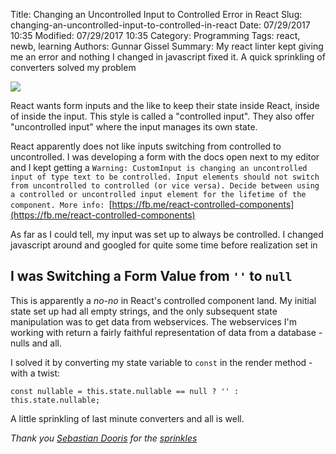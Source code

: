 ﻿Title: Changing an Uncontrolled Input to Controlled Error in React
Slug: changing-an-uncontrolled-input-to-controlled-in-react
Date: 07/29/2017 10:35
Modified: 07/29/2017 10:35
Category: Programming
Tags: react, newb, learning
Authors: Gunnar Gissel
Summary: My react linter kept giving me an error and nothing I changed in javascript fixed it.  A quick sprinkling of converters solved my problem


<img src="http://i.imgur.com/gAbkVMzl.jpg"/>


React wants form inputs and the like to keep their state inside React, inside of inside the input.  This style is called a "controlled input".  They also offer "uncontrolled input" where the input manages its own state.


React apparently does not like inputs switching from controlled to uncontrolled.  I was developing a form with the docs open next to my editor and I kept getting a `Warning: CustomInput is changing an uncontrolled input of type text to be controlled. Input elements should not switch from uncontrolled to controlled (or vice versa). Decide between using a controlled or uncontrolled input element for the lifetime of the component. More info: `[https://fb.me/react-controlled-components](https://fb.me/react-controlled-components)


As far as I could tell, my input was set up to always be controlled.  I changed javascript around and googled for quite some time before realization set in


## I was Switching a Form Value from `''` to `null`


This is apparently a _no-no_ in React's controlled component land.  My initial state set up had all empty strings, and the only subsequent state manipulation was to get data from webservices.  The webservices I'm working with return a fairly faithful representation of data from a database - nulls and all.


I solved it by converting my state variable to `const` in the render method - with a twist:


    const nullable = this.state.nullable == null ? '' : this.state.nullable;


A little sprinkling of last minute converters and all is well.

_Thank you [Sebastian Dooris](https://www.flickr.com/photos/sebastiandooris/) for the [sprinkles](https://flic.kr/p/61ZqoU)_